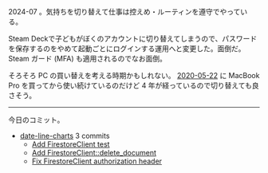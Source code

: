 2024-07 。気持ちを切り替えて仕事は控えめ・ルーティンを遵守でやっている。

Steam Deckで子どもがぼくのアカウントに切り替えてしまうので、パスワードを保存するのをやめて起動ごとにログインする運用へと変更した。面倒だ。 Steam ガード (MFA) も適用されるのでなお面倒。

そろそろ PC の買い替えを考える時期かもしれない。 [2020-05-22] に MacBook Pro を買ってから使い続けているのだけど 4 年が経っているので切り替えても良さそう。

---

今日のコミット。

- [date-line-charts](https://github.com/bouzuya/date-line-charts) 3 commits
  - [Add FirestoreClient test](https://github.com/bouzuya/date-line-charts/commit/61fc04a95d809984f7d282429fbee723d9f77958)
  - [Add FirestoreClient::delete_document](https://github.com/bouzuya/date-line-charts/commit/bd71cc11f0907e053448f8e47f7e35dce0c7df32)
  - [Fix FirestoreClient authorization header](https://github.com/bouzuya/date-line-charts/commit/4076dba93cc71ed776abddb20edc390d313e6e79)

[2020-05-22]: https://blog.bouzuya.net/2020/05/22/
